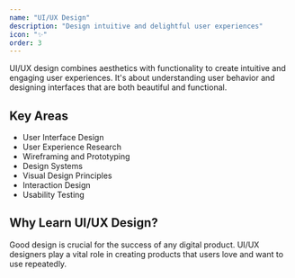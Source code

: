 ```yaml
---
name: "UI/UX Design"
description: "Design intuitive and delightful user experiences"
icon: "✨"
order: 3
---
```


UI/UX design combines aesthetics with functionality to create intuitive and engaging user experiences. It's about understanding user behavior and designing interfaces that are both beautiful and functional.

## Key Areas

- User Interface Design
- User Experience Research
- Wireframing and Prototyping
- Design Systems
- Visual Design Principles
- Interaction Design
- Usability Testing

## Why Learn UI/UX Design?

Good design is crucial for the success of any digital product. UI/UX designers play a vital role in creating products that users love and want to use repeatedly.

